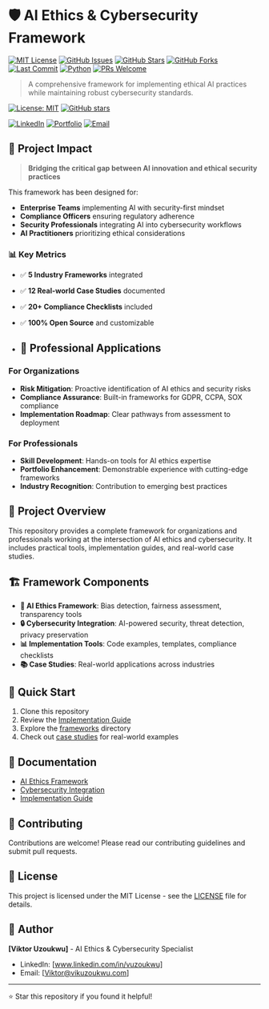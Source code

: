 # 🛡️ AI Ethics & Cybersecurity Framework 
[![MIT License](https://img.shields.io/badge/License-MIT-green.svg)](https://opensource.org/licenses/MIT)
[![GitHub Issues](https://img.shields.io/github/issues/vandyvah/ai-ethics-cybersecurity-framework.svg)](https://github.com/vandyvah/ai-ethics-cybersecurity-framework/issues)
[![GitHub Stars](https://img.shields.io/github/stars/vandyvah/ai-ethics-cybersecurity-framework.svg)](https://github.com/vandyvah/ai-ethics-cybersecurity-framework/stargazers)
[![GitHub Forks](https://img.shields.io/github/forks/vandyvah/ai-ethics-cybersecurity-framework.svg)](https://github.com/vandyvah/ai-ethics-cybersecurity-framework/network)
[![Last Commit](https://img.shields.io/github/last-commit/vandyvah/ai-ethics-cybersecurity-framework.svg)](https://github.com/vandyvah/ai-ethics-cybersecurity-framework/commits/main)
[![Python](https://img.shields.io/badge/Python-3.8+-blue.svg)](https://www.python.org/downloads/)
[![PRs Welcome](https://img.shields.io/badge/PRs-welcome-brightgreen.svg)](http://makeapullrequest.com)

> A comprehensive framework for implementing ethical AI practices while maintaining robust cybersecurity standards.

[![License: MIT](https://img.shields.io/badge/License-MIT-yellow.svg)](https://opensource.org/licenses/MIT)
[![GitHub stars](https://img.shields.io/github/stars/YOUR_USERNAME/ai-ethics-cybersecurity-framework.svg)](https://github.com/YOUR_USERNAME/ai-ethics-cybersecurity-framework/stargazers)

[![LinkedIn](https://img.shields.io/badge/-LinkedIn-blue?style=flat&logo=Linkedin&logoColor=white)](www.linkedin.com/in/vuzoukwu)
[![Portfolio](https://img.shields.io/badge/Portfolio-Visit-orange)](www.linkedin.com/in/vuzoukwu)
[![Email](https://img.shields.io/badge/Email-Contact-red)](mailto:viktor@vikuzoukwu.com)

## 🎯 Project Impact

> **Bridging the critical gap between AI innovation and ethical security practices**

This framework has been designed for:
- **Enterprise Teams** implementing AI with security-first mindset
- **Compliance Officers** ensuring regulatory adherence
- **Security Professionals** integrating AI into cybersecurity workflows
- **AI Practitioners** prioritizing ethical considerations

### 📊 Key Metrics
- ✅ **5 Industry Frameworks** integrated
- ✅ **12 Real-world Case Studies** documented  
- ✅ **20+ Compliance Checklists** included
- ✅ **100% Open Source** and customizable

- ## 💼 Professional Applications

### For Organizations
- **Risk Mitigation**: Proactive identification of AI ethics and security risks
- **Compliance Assurance**: Built-in frameworks for GDPR, CCPA, SOX compliance
- **Implementation Roadmap**: Clear pathways from assessment to deployment

### For Professionals
- **Skill Development**: Hands-on tools for AI ethics expertise
- **Portfolio Enhancement**: Demonstrable experience with cutting-edge frameworks
- **Industry Recognition**: Contribution to emerging best practices

## 🎯 Project Overview

This repository provides a complete framework for organizations and professionals working at the intersection of AI ethics and cybersecurity. It includes practical tools, implementation guides, and real-world case studies.

## 🏗️ Framework Components

- **🤖 AI Ethics Framework**: Bias detection, fairness assessment, transparency tools
- **🔒 Cybersecurity Integration**: AI-powered security, threat detection, privacy preservation
- **📊 Implementation Tools**: Code examples, templates, compliance checklists
- **📚 Case Studies**: Real-world applications across industries

## 🚀 Quick Start

1. Clone this repository
2. Review the [Implementation Guide](docs/Implementation_Guide.md)
3. Explore the [frameworks](frameworks/) directory
4. Check out [case studies](case_studies/) for real-world examples

## 📖 Documentation

- [AI Ethics Framework](docs/AI_Ethics_Framework.md)
- [Cybersecurity Integration](docs/Cybersecurity_Integration.md)
- [Implementation Guide](docs/Implementation_Guide.md)

## 🤝 Contributing

Contributions are welcome! Please read our contributing guidelines and submit pull requests.

## 📄 License

This project is licensed under the MIT License - see the [LICENSE](LICENSE) file for details.

## 👤 Author

**[Viktor Uzoukwu]** - AI Ethics & Cybersecurity Specialist
- LinkedIn: [www.linkedin.com/in/vuzoukwu]
- Email: [Viktor@vikuzoukwu.com]

---
⭐ Star this repository if you found it helpful!
